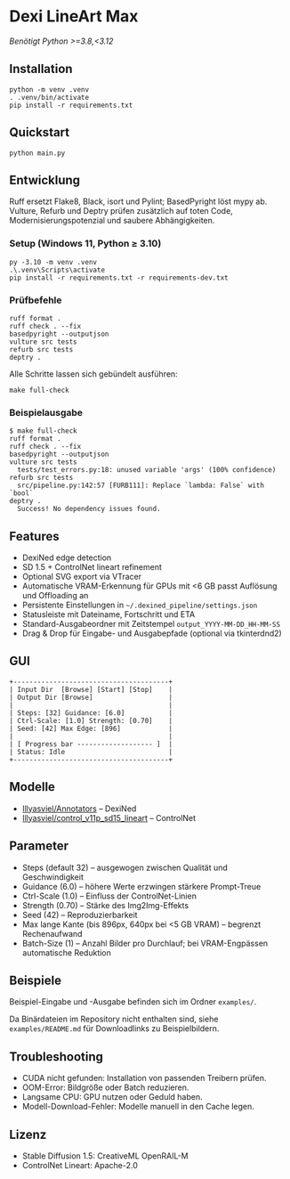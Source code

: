 # Dexi LineArt Max

*Benötigt Python >=3.8,<3.12*

## Installation
```
python -m venv .venv
. .venv/bin/activate
pip install -r requirements.txt
```

## Quickstart
```
python main.py
```

## Entwicklung

Ruff ersetzt Flake8, Black, isort und Pylint; BasedPyright löst mypy ab. Vulture, Refurb und Deptry prüfen zusätzlich auf toten Code, Modernisierungspotenzial und saubere Abhängigkeiten.

### Setup (Windows 11, Python ≥ 3.10)

```
py -3.10 -m venv .venv
.\.venv\Scripts\activate
pip install -r requirements.txt -r requirements-dev.txt
```

### Prüfbefehle

```
ruff format .
ruff check . --fix
basedpyright --outputjson
vulture src tests
refurb src tests
deptry .
```

Alle Schritte lassen sich gebündelt ausführen:

```
make full-check
```

### Beispielausgabe

```
$ make full-check
ruff format .
ruff check . --fix
basedpyright --outputjson
vulture src tests
  tests/test_errors.py:18: unused variable 'args' (100% confidence)
refurb src tests
  src/pipeline.py:142:57 [FURB111]: Replace `lambda: False` with `bool`
deptry .
  Success! No dependency issues found.
```

## Features
- DexiNed edge detection
- SD 1.5 + ControlNet lineart refinement
- Optional SVG export via VTracer
- Automatische VRAM-Erkennung für GPUs mit <6 GB passt Auflösung und Offloading an
- Persistente Einstellungen in `~/.dexined_pipeline/settings.json`
- Statusleiste mit Dateiname, Fortschritt und ETA
- Standard-Ausgabeordner mit Zeitstempel `output_YYYY-MM-DD_HH-MM-SS`
- Drag & Drop für Eingabe- und Ausgabepfade (optional via tkinterdnd2)

## GUI

```
+---------------------------------------+
| Input Dir  [Browse] [Start] [Stop]    |
| Output Dir [Browse]                   |
|                                       |
| Steps: [32] Guidance: [6.0]           |
| Ctrl-Scale: [1.0] Strength: [0.70]    |
| Seed: [42] Max Edge: [896]            |
|                                       |
| [ Progress bar ------------------- ]  |
| Status: Idle                          |
+---------------------------------------+
```

## Modelle
- [lllyasviel/Annotators](https://huggingface.co/lllyasviel/Annotators) – DexiNed
- [lllyasviel/control_v11p_sd15_lineart](https://huggingface.co/lllyasviel/control_v11p_sd15_lineart) – ControlNet

## Parameter
- Steps (default 32) – ausgewogen zwischen Qualität und Geschwindigkeit
- Guidance (6.0) – höhere Werte erzwingen stärkere Prompt-Treue
- Ctrl-Scale (1.0) – Einfluss der ControlNet-Linien
- Strength (0.70) – Stärke des Img2Img-Effekts
- Seed (42) – Reproduzierbarkeit
- Max lange Kante (bis 896px, 640px bei <5 GB VRAM) – begrenzt Rechenaufwand
- Batch-Size (1) – Anzahl Bilder pro Durchlauf; bei VRAM-Engpässen automatische Reduktion

## Beispiele
Beispiel-Eingabe und -Ausgabe befinden sich im Ordner `examples/`.

Da Binärdateien im Repository nicht enthalten sind, siehe `examples/README.md` für Downloadlinks zu Beispielbildern.

## Troubleshooting
- CUDA nicht gefunden: Installation von passenden Treibern prüfen.
- OOM-Error: Bildgröße oder Batch reduzieren.
- Langsame CPU: GPU nutzen oder Geduld haben.
- Modell-Download-Fehler: Modelle manuell in den Cache legen.

## Lizenz
- Stable Diffusion 1.5: CreativeML OpenRAIL-M
- ControlNet Lineart: Apache-2.0

